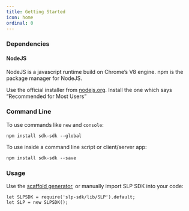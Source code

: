 ```yaml
---
title: Getting Started
icon: home
ordinal: 0
---
```


### Dependencies

#### NodeJS

NodeJS is a javascript runtime build on Chrome’s V8 engine. npm is the package manager for NodeJS.

Use the official installer from [nodejs.org](https://nodejs.org/). Install the one which says “Recommended for Most Users”

### Command Line

To use commands like `new` and `console`:

    npm install sdk-sdk --global

To use inside a command line script or client/server app:

    npm install sdk-sdk --save

### Usage

Use the [scaffold generator](./new), or manually import SLP SDK into your code:

    let SLPSDK = require('slp-sdk/lib/SLP').default;
    let SLP = new SLPSDK();
